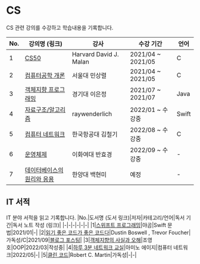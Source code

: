 # CS
CS 관련 강의를 수강하고 학습내용을 기록합니다.   

|No.|강의명 (링크)|강사|수강 기간|언어|
|-|-|-|-|-|
|1|[CS50](https://www.youtube.com/watch?v=jjqgP9dpD1k&list=PLhQjrBD2T381L3iZyDTxRwOBuUt6m1FnW)|Harvard David J. Malan|2021/04 ~ 2021/05|C|
|2|[컴퓨터공학 개론](https://www.youtube.com/watch?v=vmWBCYs1rdU&list=PLpDJrhQ7qbNHjCGC42CrtGq1FXMskBi3K)|서울대 민상렬|2021/04 ~ 2021/05|C|
|3|[객체지향 프로그래밍](http://www.kocw.net/home/cview.do?mty=p&kemId=1392331)|경기대 이은정|2021/07 ~ 2021/07|Java|
|4|[자료구조/알고리즘](https://www.raywenderlich.com/977854-data-structures-algorithms-in-swift/)|raywenderlich|2022/01 ~ 수강중|Swift|
|5|[컴퓨터 네트워크](http://www.kocw.net/home/search/kemView.do?kemId=1159726)|한국항공대 김철기|2022/08 ~ 수강중|C|
|6|[운영체제](http://www.kocw.net/home/search/kemView.do?kemId=1046323)|이화여대 반효경|2022/09 ~ 수강중|-|
|7|[데이터베이스의 원리와 응용](http://www.kocw.net/home/search/kemView.do?kemId=1163794)|한양대 백현미|예정|-|

## IT 서적
IT 분야 서적을 읽고 기록합니다.
|No.|도서명 (도서 링크)|저자|카테고리/언어|독서 기간|독서 노트 작성 (링크)|
|-|-|-|-|-|-|
|1|[스위프트 프로그래밍](http://www.yes24.com/Product/Goods/78907450)|야곰|Swift 문법|2021/01|-|
|2|[읽기 좋은 코드가 좋은 코드다](http://www.yes24.com/Product/Goods/6692314)|Dustin Boswell , Trevor Foucher|가독성/C|2021/09|[블로그 포스팅](https://applecider2020.tistory.com/2?category=970135)|
|3|[객체지향의 사실과 오해](http://www.yes24.com/Product/Goods/18249021)|조영호|OOP|2022/03|작성중|
|4|[하루 3분 네트워크 교실](http://www.yes24.com/product/goods/30670329)|아미노 에이지|컴퓨터 네트워크|2022/05|-|
|5|[클린 코드](http://www.yes24.com/Product/Goods/11681152)|Robert C. Martin|가독성|-|-|

